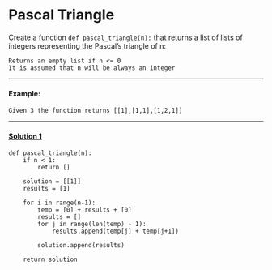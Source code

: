 # Pascal Triangle

Create a function `def pascal_triangle(n):` that returns a list of lists of integers representing the Pascal’s triangle of n:

    Returns an empty list if n <= 0
    It is assumed that n will be always an integer
---
#### Example:
    Given 3 the function returns [[1],[1,1],[1,2,1]]
---
#### [Solution 1](./0-pascal_triangle.py)
```
def pascal_triangle(n):
    if n < 1:
        return []

    solution = [[1]]
    results = [1]

    for i in range(n-1):
        temp = [0] + results + [0]
        results = []
        for j in range(len(temp) - 1):
            results.append(temp[j] + temp[j+1])

        solution.append(results)

    return solution
```
